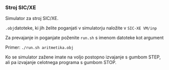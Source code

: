 ### Stroj SIC/XE

Simulator za stroj SIC/XE.

`.obj`datoteke, ki jih želite poganjati v simulatorju naložite v `SIC-XE VM/inp`

Za prevajanje in poganjate poženite `run.sh` s imenom datoteke kot argument

Primer:
`./run.sh aritmetika.obj`

Ko se simulator zažene imate na voljo postopno izvajanje s gumbom STEP, ali pa izvajanje celotnega programa s gumbom STOP. 
